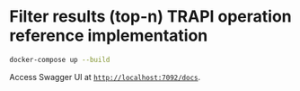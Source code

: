 # Filter results (top-n) TRAPI operation reference implementation

```bash
docker-compose up --build
```

Access Swagger UI at [`http://localhost:7092/docs`](http://localhost:7092/docs).
